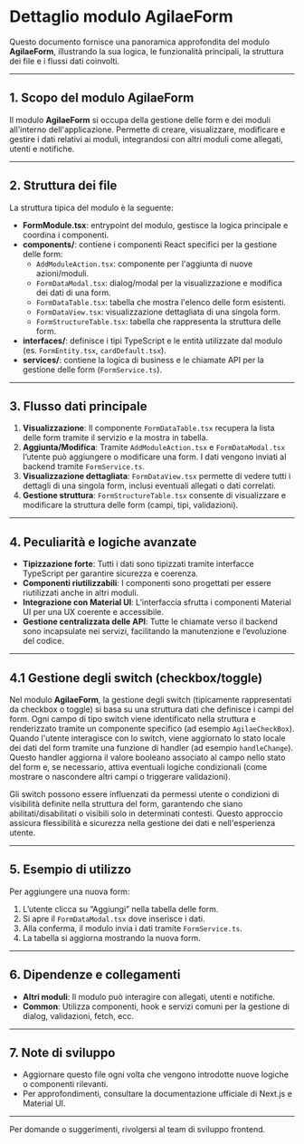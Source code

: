 # Dettaglio modulo AgilaeForm

Questo documento fornisce una panoramica approfondita del modulo **AgilaeForm**, illustrando la sua logica, le funzionalità principali, la struttura dei file e i flussi dati coinvolti.

---

## 1. Scopo del modulo AgilaeForm

Il modulo **AgilaeForm** si occupa della gestione delle form e dei moduli all'interno dell'applicazione. Permette di creare, visualizzare, modificare e gestire i dati relativi ai moduli, integrandosi con altri moduli come allegati, utenti e notifiche.

---

## 2. Struttura dei file

La struttura tipica del modulo è la seguente:

- **FormModule.tsx**: entrypoint del modulo, gestisce la logica principale e coordina i componenti.
- **components/**: contiene i componenti React specifici per la gestione delle form:
  - `AddModuleAction.tsx`: componente per l'aggiunta di nuove azioni/moduli.
  - `FormDataModal.tsx`: dialog/modal per la visualizzazione e modifica dei dati di una form.
  - `FormDataTable.tsx`: tabella che mostra l'elenco delle form esistenti.
  - `FormDataView.tsx`: visualizzazione dettagliata di una singola form.
  - `FormStructureTable.tsx`: tabella che rappresenta la struttura delle form.
- **interfaces/**: definisce i tipi TypeScript e le entità utilizzate dal modulo (es. `FormEntity.tsx`, `cardDefault.tsx`).
- **services/**: contiene la logica di business e le chiamate API per la gestione delle form (`FormService.ts`).

---

## 3. Flusso dati principale

1. **Visualizzazione**: Il componente `FormDataTable.tsx` recupera la lista delle form tramite il servizio e la mostra in tabella.
2. **Aggiunta/Modifica**: Tramite `AddModuleAction.tsx` e `FormDataModal.tsx` l’utente può aggiungere o modificare una form. I dati vengono inviati al backend tramite `FormService.ts`.
3. **Visualizzazione dettagliata**: `FormDataView.tsx` permette di vedere tutti i dettagli di una singola form, inclusi eventuali allegati o dati correlati.
4. **Gestione struttura**: `FormStructureTable.tsx` consente di visualizzare e modificare la struttura delle form (campi, tipi, validazioni).

---

## 4. Peculiarità e logiche avanzate

- **Tipizzazione forte**: Tutti i dati sono tipizzati tramite interfacce TypeScript per garantire sicurezza e coerenza.
- **Componenti riutilizzabili**: I componenti sono progettati per essere riutilizzati anche in altri moduli.
- **Integrazione con Material UI**: L’interfaccia sfrutta i componenti Material UI per una UX coerente e accessibile.
- **Gestione centralizzata delle API**: Tutte le chiamate verso il backend sono incapsulate nei servizi, facilitando la manutenzione e l’evoluzione del codice.

---

## 4.1 Gestione degli switch (checkbox/toggle)

Nel modulo **AgilaeForm**, la gestione degli switch (tipicamente rappresentati da checkbox o toggle) si basa su una struttura dati che definisce i campi del form. Ogni campo di tipo switch viene identificato nella struttura e renderizzato tramite un componente specifico (ad esempio `AgilaeCheckBox`). Quando l'utente interagisce con lo switch, viene aggiornato lo stato locale dei dati del form tramite una funzione di handler (ad esempio `handleChange`). Questo handler aggiorna il valore booleano associato al campo nello stato del form e, se necessario, attiva eventuali logiche condizionali (come mostrare o nascondere altri campi o triggerare validazioni).

Gli switch possono essere influenzati da permessi utente o condizioni di visibilità definite nella struttura del form, garantendo che siano abilitati/disabilitati o visibili solo in determinati contesti. Questo approccio assicura flessibilità e sicurezza nella gestione dei dati e nell'esperienza utente.

---

## 5. Esempio di utilizzo

Per aggiungere una nuova form:

1. L’utente clicca su “Aggiungi” nella tabella delle form.
2. Si apre il `FormDataModal.tsx` dove inserisce i dati.
3. Alla conferma, il modulo invia i dati tramite `FormService.ts`.
4. La tabella si aggiorna mostrando la nuova form.

---

## 6. Dipendenze e collegamenti

- **Altri moduli**: Il modulo può interagire con allegati, utenti e notifiche.
- **Common**: Utilizza componenti, hook e servizi comuni per la gestione di dialog, validazioni, fetch, ecc.

---

## 7. Note di sviluppo

- Aggiornare questo file ogni volta che vengono introdotte nuove logiche o componenti rilevanti.
- Per approfondimenti, consultare la documentazione ufficiale di Next.js e Material UI.

---

Per domande o suggerimenti, rivolgersi al team di sviluppo frontend.
